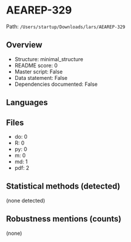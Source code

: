 # AEAREP-329

Path: `/Users/startup/Downloads/lars/AEAREP-329`

## Overview
- Structure: minimal_structure
- README score: 0
- Master script: False
- Data statement: False
- Dependencies documented: False

## Languages

## Files
- do: 0
- R: 0
- py: 0
- m: 0
- md: 1
- pdf: 2

## Statistical methods (detected)
(none detected)

## Robustness mentions (counts)
(none)